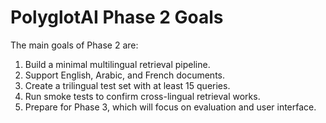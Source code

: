 # PolyglotAI Phase 2 Goals

The main goals of Phase 2 are:
1. Build a minimal multilingual retrieval pipeline.
2. Support English, Arabic, and French documents.
3. Create a trilingual test set with at least 15 queries.
4. Run smoke tests to confirm cross-lingual retrieval works.
5. Prepare for Phase 3, which will focus on evaluation and user interface.
